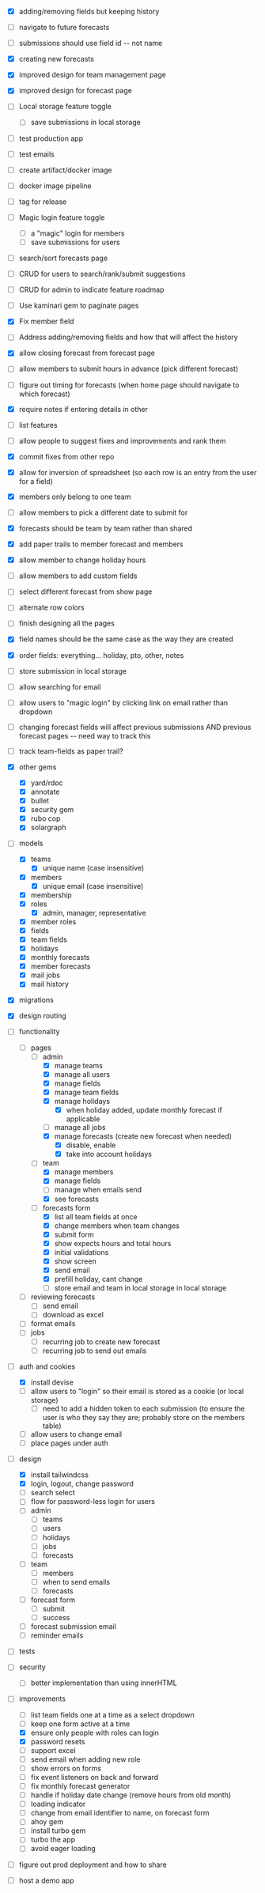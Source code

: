 <!-- PRIORITY -->
- [x] adding/removing fields but keeping history
- [ ] navigate to future forecasts
- [ ] submissions should use field id -- not name
- [x] creating new forecasts
- [x] improved design for team management page
- [x] improved design for forecast page
- [ ] Local storage feature toggle
  - [ ] save submissions in local storage
- [ ] test production app
- [ ] test emails
- [ ] create artifact/docker image
- [ ] docker image pipeline
- [ ] tag for release




- [ ] Magic login feature toggle
  - [ ] a "magic" login for members
  - [ ] save submissions for users
- [ ] search/sort forecasts page
- [ ] CRUD for users to search/rank/submit suggestions
- [ ] CRUD for admin to indicate feature roadmap





- [ ] Use kaminari gem to paginate pages
- [x] Fix member field
- [ ] Address adding/removing fields and how that will affect the history
- [x] allow closing forecast from forecast page
- [ ] allow members to submit hours in advance (pick different forecast)
- [ ] figure out timing for forecasts (when home page should navigate to which forecast)
- [x] require notes if entering details in other
- [ ] list features



- [ ] allow people to suggest fixes and improvements and rank them
- [x] commit fixes from other repo
- [x] allow for inversion of spreadsheet (so each row is an entry from the user for a field)
- [x] members only belong to one team
- [ ] allow members to pick a different date to submit for
- [x] forecasts should be team by team rather than shared
- [x] add paper trails to member forecast and members
- [x] allow member to change holiday hours
- [ ] allow members to add custom fields
- [ ] select different forecast from show page
- [ ] alternate row colors
- [ ] finish designing all the pages
- [x] field names should be the same case as the way they are created
- [x] order fields: everything... holiday, pto, other, notes
- [ ] store submission in local storage
- [ ] allow searching for email
- [ ] allow users to "magic login" by clicking link on email rather than dropdown
- [ ] changing forecast fields will affect previous submissions AND previous forecast pages -- need way to track this
- [ ] track team-fields as paper trail?


- [x] other gems
  - [x] yard/rdoc
  - [x] annotate
  - [x] bullet
  - [x] security gem
  - [x] rubo cop
  - [x] solargraph
- [ ] models
  - [x] teams
    - [x] unique name (case insensitive)
  - [x] members
    - [x] unique email (case insensitive)
  - [x] membership
  - [x] roles
    - [x] admin, manager, representative
  - [x] member roles
  - [x] fields
  - [x] team fields
  - [x] holidays
  - [x] monthly forecasts
  - [x] member forecasts
  - [x] mail jobs
  - [x] mail history
- [x] migrations
- [x] design routing
- [ ] functionality
  - [ ] pages
    - [ ] admin
      - [x] manage teams
      - [x] manage all users
      - [x] manage fields 
      - [x] manage team fields
      - [x] manage holidays
        - [x] when holiday added, update monthly forecast if applicable
      - [ ] manage all jobs
      - [x] manage forecasts (create new forecast when needed)
        - [x] disable, enable
        - [x] take into account holidays
    - [ ] team
      - [x] manage members
      - [x] manage fields
      - [ ] manage when emails send
      - [x] see forecasts
    - [ ] forecasts form
      - [x] list all team fields at once
      - [x] change members when team changes
      - [x] submit form
      - [x] show expects hours and total hours
      - [x] initial validations
      - [x] show screen
      - [x] send email
      - [x] prefill holiday, cant change
      - [ ] store email and team in local storage in local storage
  - [ ] reviewing forecasts
    - [ ] send email
    - [ ] download as excel
  - [ ] format emails
  - [ ] jobs
    - [ ] recurring job to create new forecast
    - [ ] recurring job to send out emails
- [ ] auth and cookies
  - [x] install devise
  - [ ] allow users to "login" so their email is stored as a cookie (or local storage)
    - [ ] need to add a hidden token to each submission (to ensure the user is who they say they are; probably store on the members table)
  - [ ] allow users to change email
  - [ ] place pages under auth
- [ ] design
  - [x] install tailwindcss
  - [x] login, logout, change password
  - [ ] search select
  - [ ] flow for password-less login for users
  - [ ] admin
    - [ ] teams
    - [ ] users
    - [ ] holidays
    - [ ] jobs
    - [ ] forecasts
  - [ ] team
    - [ ] members
    - [ ] when to send emails
    - [ ] forecasts
  - [ ] forecast form
    - [ ] submit
    - [ ] success
  - [ ] forecast submission email
  - [ ] reminder emails
- [ ] tests
- [ ] security
  - [ ] better implementation than using innerHTML
- [ ] improvements
  - [ ] list team fields one at a time as a select dropdown
  - [ ] keep one form active at a time
  - [x] ensure only people with roles can login
  - [x] password resets
  - [ ] support excel
  - [ ] send email when adding new role
  - [ ] show errors on forms
  - [ ] fix event listeners on back and forward
  - [ ] fix monthly forecast generator
  - [ ] handle if holiday date change (remove hours from old month)
  - [ ] loading indicator
  - [ ] change from email identifier to name, on forecast form
  - [ ] ahoy gem
  - [ ] install turbo gem
  - [ ] turbo the app
  - [ ] avoid eager loading
- [ ] figure out prod deployment and how to share
- [ ] host a demo app
